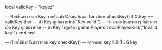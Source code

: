 
local validKey = "keyez"

-- ฟังก์ชั่นตรวจสอบ Key จากตัวแปร G.key
local function checkKey()
    if G.key == validKey then
        -- ถ้า Key ถูกต้อง
        print("Key valid!")
        -- ทำการดำเนินการต่างๆ ที่ต้องการเมื่อ Key ถูกต้อง
    else
        -- ถ้า Key ไม่ถูกต้อง
        game.Players.LocalPlayer:Kick("Invalid key!")
    end
end

-- เรียกใช้ฟังก์ชั่นตรวจสอบ key
checkKey()  -- ตรวจสอบ key ที่เก็บใน G.key
